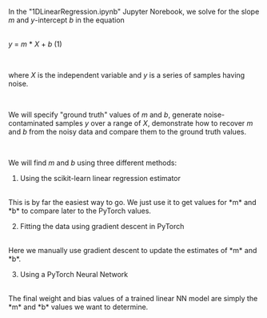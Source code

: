 In the "1DLinearRegression.ipynb" Jupyter Norebook, we solve for the slope *m* and *y*-intercept *b* in the equation 
<br>
<br>

$y$ = $m$ * $X$ + $b$            (1)

<br>

where *X* is the independent variable and *y* is a series of samples having noise. 
 
<br>

We will specify "ground truth" values of *m* and *b*, generate noise-contaminated samples *y* over a range of *X*, demonstrate how to recover *m* and *b* from the noisy data and compare them to the ground truth values. 

<br>

We will find *m* and *b* using three different methods:
<br>
1. Using the scikit-learn linear regression estimator
<br>
This is by far the easiest way to go. We just use it to get values for *m* and *b* to compare later to the PyTorch values. 
<br>

2. Fitting the data using gradient descent in PyTorch
<br>
Here we manually use gradient descent to update the estimates of *m* and *b*. 
<br>

3. Using a PyTorch Neural Network
<br>
The final weight and bias values of a trained linear NN model are simply the *m* and *b* values we want to determine.
<br>


